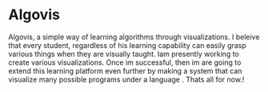 # Algovis
Algovis, a simple way of learning algorithms through visualizations.
I beleive that every student, regardless of his learning capability can easily
grasp various things when they are visually taught.
Iam presently working to create various visualizations.
Once im successful, then im are going to extend this learning platform even further 
by making a system that can visualize many possible programs under a language .
Thats all for now.!
